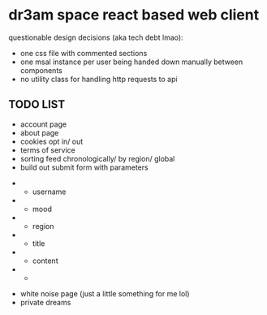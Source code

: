 # dr3am space react based web client #

questionable design decisions (aka tech debt lmao):
- one css file with commented sections
- one msal instance per user being handed down manually between components
- no utility class for handling http requests to api

## TODO LIST ##

* account page
* about page
* cookies opt in/ out
* terms of service
* sorting feed chronologically/ by region/ global
* build out submit form with parameters
 - * username
 - * mood
 - * region
 - * title
 - * content
 - * 
* white noise page (just a little something for me lol)
* private dreams